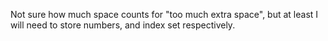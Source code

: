 
Not sure how much space counts for "too much extra space", but at least I will need to store numbers, and index set respectively.   



